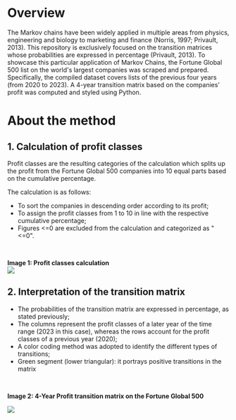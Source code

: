 # Overview
The Markov chains have been widely applied in multiple areas from physics, engineering and biology to marketing and finance (Norris, 1997; Privault, 2013). This repository is exclusively focused on the transition matrices whose probabilities are expressed in percentage (Privault, 2013). To showcase this particular application of Markov Chains, the Fortune Global 500 list on the world's largest companies was scraped and prepared. Specifically, the compiled dataset covers lists of the previous four years (from 2020 to 2023). A 4-year transition matrix based on the companies' profit was computed and styled using Python.

# About the method
## 1. Calculation of profit classes
Profit classes are the resulting categories of the calculation which splits up the profit from the Fortune Global 500 companies into 10 equal parts based on the cumulative percentage.

The calculation is as follows:
+ To sort the companies in descending order according to its profit;
+ To assign the profit classes from 1 to 10 in line with the respective cumulative percentage;
+ Figures <=0 are excluded from the calculation and categorized as "<=0".
<br>

**Image 1: Profit classes calculation**
<br>
![](https://github.com/IvoDSBarros/transition-matrices/blob/35e7e9784bce96f5a58de1114c148efc72294435/output/png/transition_matrices_calculation_support.PNG)


## 2. Interpretation of the transition matrix
+ The probabilities of the transition matrix are expressed in percentage, as stated previously;
+ The columns represent the profit classes of a later year of the time range (2023 in this case), whereas the rows account for the profit classes of a previous year (2020);
+ A color coding method was adopted to identify the different types of transitions;
+ Green segment (lower triangular): it portrays positive transitions in the matrix
<br>

**Image 2: 4-Year Profit transition matrix on the Fortune Global 500**
<br>

![](https://github.com/IvoDSBarros/transition-matrices/blob/9c568ccbc3c743a67c7de10a21c09064f50f45c4/output/png/transition_matrices_4_year_profit_tm.PNG)
